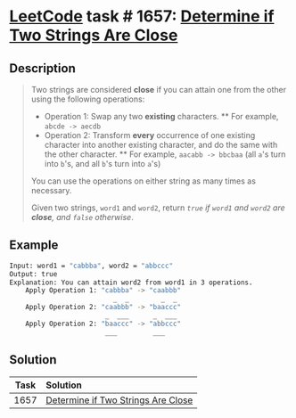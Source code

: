 # [LeetCode][leetcode] task # 1657: [Determine if Two Strings Are Close][task]

Description
-----------

> Two strings are considered **close** if you can attain one from the other using the following operations:
> * Operation 1: Swap any two **existing** characters.
> ** For example, `abcde -> aecdb`
> * Operation 2: Transform **every** occurrence of one existing character into another existing character,
> and do the same with the other character.
> ** For example, `aacabb -> bbcbaa` (all `a`'s turn into `b`'s, and all `b`'s turn into `a`'s)
>
> You can use the operations on either string as many times as necessary.
> 
> Given two strings, `word1` and `word2`, return _`true` if `word1` and `word2` are **close**, and `false` otherwise_.

Example
-------

```sh
Input: word1 = "cabbba", word2 = "abbccc"
Output: true
Explanation: You can attain word2 from word1 in 3 operations.
    Apply Operation 1: "cabbba" -> "caabbb"
                          _  _        _  _
    Apply Operation 2: "caabbb" -> "baaccc"
                        _  ___      _  ___
    Apply Operation 2: "baaccc" -> "abbccc"
                        ___         ___
```

Solution
--------

| Task | Solution                                       |
|:----:|:-----------------------------------------------|
| 1657 | [Determine if Two Strings Are Close][solution] |


[leetcode]: <http://leetcode.com/>
[task]: <https://leetcode.com/problems/determine-if-string-halves-are-alike/>
[solution]: <https://github.com/wellaxis/praxis-leetcode/blob/main/src/main/java/com/witalis/praxis/leetcode/task/h17/p1657/option/Practice.java>
